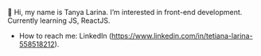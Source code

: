 👋 Hi, my name is Tanya Larina.
I’m interested in front-end development.
Currently learning JS, ReactJS.
- How to reach me: LinkedIn (https://www.linkedin.com/in/tetiana-larina-558518212).
